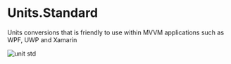 # Units.Standard
Units conversions that is friendly to use within MVVM applications such as WPF, UWP and Xamarin

![unit std](https://user-images.githubusercontent.com/7624547/116872515-ae684f00-ac1e-11eb-9094-a134539b58ad.gif)




